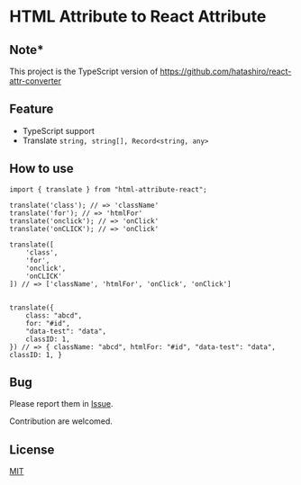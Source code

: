 # HTML Attribute to React Attribute

## Note\*

This project is the TypeScript version of https://github.com/hatashiro/react-attr-converter

## Feature

- TypeScript support
- Translate `string, string[], Record<string, any>`

## How to use

```
import { translate } from "html-attribute-react";

translate('class'); // => 'className'
translate('for'); // => 'htmlFor'
translate('onclick'); // => 'onClick'
translate('onCLICK'); // => 'onClick'

translate([
    'class',
    'for',
    'onclick',
    'onCLICK'
]) // => ['className', 'htmlFor', 'onClick', 'onClick']


translate({
    class: "abcd",
    for: "#id",
    "data-test": "data",
    classID: 1,
}) // => { className: "abcd", htmlFor: "#id", "data-test": "data", classID: 1, }
```

## Bug

Please report them in [Issue](#).

Contribution are welcomed.

## License

[MIT](#)
